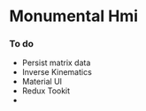 # Monumental Hmi

### To do
- Persist matrix data
- Inverse Kinematics
- Material UI
- Redux Tookit
- 
